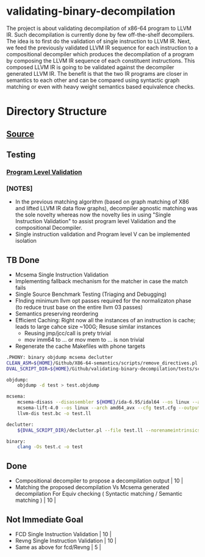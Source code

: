 # validating-binary-decompilation

The project is about validating decompilation of x86-64 program to LLVM IR. Such
decompilation is currently done by few off-the-shelf decompilers.  The idea is
to first do the validation of single instruction to LLVM IR. Next, we feed the
previously validated LLVM IR sequence for each instruction to a compositional
decompiler which produces the decompilation  of a program by composing the LLVM
IR sequence of each constituent instructions. This composed LLVM IR is going to
be validated against the decompiler generated LLVM IR. The benefit is that the
two IR programs are closer in semantics to each other and can be compared using
syntactic graph matching or even with heavy weight semantics based equivalence
checks. 


# Directory Structure 
## [Source](https://github.com/sdasgup3/validating-binary-decompilation/tree/master/source)
## Testing
### [Program Level Validation](https://github.com/sdasgup3/validating-binary-decompilation/tree/master/tests/program_translation_validation)



### [NOTES]
- In the previous matching algorithm (based on graph matching of X86 and lifted
    LLVM IR data flow graphs), decompiler agnostic matching was the sole novelty whereas now the novelty
lies in using "Single Instruction Validation" to assist program level
Validation and the compositional Decompiler.
- Single instruction validation and Program level V can be implemented
isolation


## TB Done
  - Mcsema Single Instruction Validation
  - Implementing fallback mechanism for the matcher in case the match fails
  - Single Source Benchmark Testing (Triaging and Debugging)
  - FInding minimum llvm opt passes required for the normalizaton phase (to reduce trust base on the entire llvm 03 passes)
  - Semantics preserving reordering
  - Efficient Caching: Right now all the instances of an instruction is cache; leads to large cahce size ~100G; Resuse similar instances
    - Reusing jmp/jcc/call is prety trivial
    - mov imm64 to ... or mov mem to ... is non trivial
  - Regenerate the cache Makefiles with phone targets
```bash
.PHONY: binary objdump mcsema declutter
CLEAN_ASM=${HOME}/Github/X86-64-semantics/scripts/remove_directives.pl
DVAL_SCRIPT_DIR=${HOME}/Github/validating-binary-decompilation/tests/scripts/

objdump:
	objdump -d test > test.objdump

mcsema:
	mcsema-disass --disassembler ${HOME}/ida-6.95/idal64 --os linux --arch amd64_avx --output test.cfg --binary test --entrypoint main
	mcsema-lift-4.0 --os linux --arch amd64_avx --cfg test.cfg --output test.bc -disable_dead_store_elimination -disable_optimizer
	llvm-dis test.bc -o test.ll

declutter:
	${DVAL_SCRIPT_DIR}/declutter.pl --file test.ll --norenameintrinsics --opc callq_._Z13test_constantIj20custom_xor_constantsIjEEvPT_iPKc

binary:
	clang -Os test.c -o test
```

## Done
  -   Compositional decompiler to propose a decompilation output | 10  |
  -   Matching the proposed decompilation Vs Mcsema generated decompilation For Equiv checking ( Syntactic matching / Semantic matching )  | 10 |

## Not Immediate Goal
  -  FCD Single Instruction Validation  | 10  |
  -  Revng Single Instruction Validation  | 10  |
  -  Same as above for fcd/Revng  | 5 |
